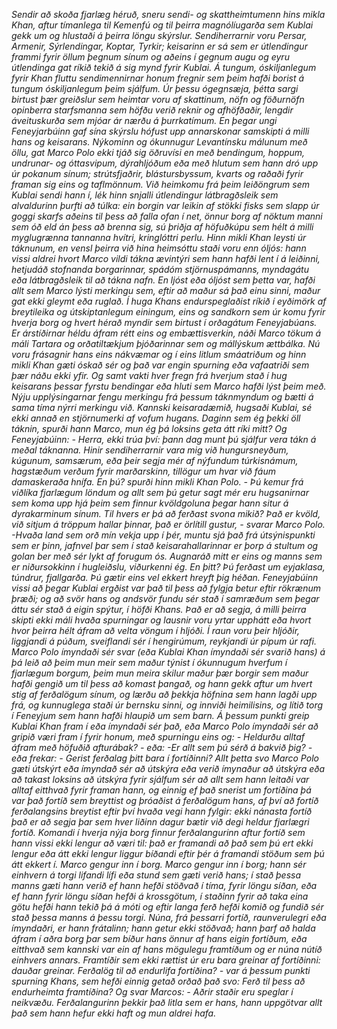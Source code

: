 _Sendir að skoða fjarlæg héruð, sneru sendi- og skattheimtumenn hins mikla Khan, aftur tímanlega til Kemenfú og til þeirra magnólíugarða sem Kublai gekk um og hlustaði á þeirra löngu skýrslur. Sendiherrarnir voru Persar, Armenir, Sýrlendingar, Koptar, Tyrkir; keisarinn er sá sem er útlendingur frammi fyrir öllum þegnum sínum og aðeins í gegnum augu og eyru útlendinga gat ríkið tekið á sig mynd fyrir Kublai. Á tungum, óskiljanlegum fyrir Khan fluttu sendimennirnar honum fregnir sem þeim hafði borist á tungum óskiljanlegum þeim sjálfum. Úr þessu ógegnsæja, þétta sargi birtust þær greiðslur sem heimtar voru af skattinum, nöfn og föðurnöfn opinberra starfsmanna sem höfðu verið reknir og afhöfðaðir, lengdir áveituskurða sem mjóar ár nærðu á þurrkatímum. En þegar ungi Feneyjarbúinn gaf sína skýrslu hófust upp annarskonar samskipti á milli hans og keisarans. Nýkominn og ókunnugur Levantínsku málunum með öllu, gat Marco Polo ekki tjáð sig öðruvísi en með bendingum, hoppum, undrunar- og óttasvipum, dýrahljóðum eða með hlutum sem hann dró upp úr pokanum sínum; strútsfjaðrir, blástursbyssum, kvarts og raðaði fyrir framan sig eins og taflmönnum. Við heimkomu frá þeim leiðöngrum sem Kublai sendi hann í, lék hinn snjalli útlendingur látbragðsleik sem alvaldurinn þurfti að túlka: ein borgin var leikin af stökki fisks sem slapp úr goggi skarfs aðeins til þess að falla ofan í net, önnur borg af nöktum manni sem óð eld án þess að brenna sig, sú þriðja af höfuðkúpu sem hélt á milli myglugrænna tannanna hvítri, kringlóttri perlu. Hinn mikli Khan leysti úr táknunum, en vensl þeirra við hina heimsóttu staði voru enn óljós: hann vissi aldrei hvort Marco vildi tákna ævintýri sem hann hafði lent í á leiðinni, hetjudáð stofnanda borgarinnar, spádóm stjörnuspámanns, myndagátu eða látbragðsleik til að tákna nafn. En ljóst eða óljóst sem þetta var, hafði allt sem Marco lýsti  merkingu sem, eftir að maður sá það einu sinni, maður gat ekki gleymt eða ruglað. Í huga Khans endurspeglaðist ríkið í eyðimörk af breytileika og útskiptanlegum einingum, eins og sandkorn sem úr komu fyrir hverja borg og hvert hérað myndir sem birtust í orðagátum Feneyjabúans.
Er árstíðirnar héldu áfram rétt eins og embættisverkin, náði Marco tökum á máli Tartara og orðatiltækjum þjóðarinnar sem og mállýskum ættbálka. Nú voru frásagnir hans eins nákvæmar og í eins litlum smáatriðum og hinn mikli Khan gæti óskað sér og það var engin spurning eða vafaatriði sem þær náðu ekki yfir. Og samt vakti hver fregn frá hverjum stað í hug keisarans þessar fyrstu bendingar eða hluti sem Marco hafði lýst þeim með. Nýju upplýsingarnar fengu merkingu frá þessum táknmyndum og bætti á sama tíma nýrri merkingu við. Kannski keisaradæmið, hugsaði Kublai, sé ekki annað en stjörnumerki af vofum hugans.
Daginn sem ég þekki öll táknin, spurði hann Marco, mun ég þá loksins geta átt ríki mitt?
Og Feneyjabúinn: - Herra, ekki trúa því: þann dag munt þú sjálfur vera tákn á meðal táknanna.
Hinir sendiherrarnir vara mig við hungursneyðum, kúgunum, samsærum, eða þeir segja mér af nýfundum túrkisnámum, hagstæðum verðum fyrir marðarskinn, tillögur um hvar við fáum damaskeraða hnífa.
En þú? spurði hinn mikli Khan Polo. - Þú kemur frá viðlíka fjarlægum löndum og allt sem þú getur sagt mér eru hugsanirnar sem koma upp hjá þeim sem finnur kvöldgoluna þegar hann situr á dyrakarminum sínum. Til hvers er þá að ferðast svona mikið?
Það er kvöld, við sitjum á tröppum hallar þinnar, það er örlítill gustur, - svarar Marco Polo. -Hvaða land sem orð mín vekja upp í þér, muntu sjá það frá útsýnispunkti sem er þinn, jafnvel þar sem í stað keisarahallarinnar er þorp á stultum og golan ber með sér lykt af forugum ós.
Augnaráð mitt er eins og manns sem er niðursokkinn í hugleiðslu, viðurkenni ég. En þitt? Þú ferðast um eyjaklasa, túndrur, fjallgarða. Þú gætir eins vel ekkert hreyft þig héðan.
Feneyjabúinn vissi að þegar Kublai ergðist var það til þess að fylgja betur eftir rökrænum þræði; og að svör hans og andsvör fundu sér stað í samræðum sem þegar áttu sér stað á eigin spýtur, í höfði Khans. Það er að segja, á milli þeirra skipti ekki máli hvaða spurningar og lausnir voru yrtar upphátt eða hvort hvor þeirra hélt áfram að velta vöngum í hljóði. Í raun voru þeir hljóðir, liggjandi á púðum, sveiflandi sér í hengirúmum, reykjandi úr pípum úr rafi.
Marco Polo ímyndaði sér svar (eða Kublai Khan ímyndaði sér svarið hans) á þá leið að þeim mun meir sem maður týnist í ókunnugum hverfum í fjarlægum borgum, þeim mun meira skilur maður þær borgir sem maður hafði gengið um til þess að komast þangað, og hann gekk aftur um hvert stig af ferðalögum sínum, og lærðu að þekkja höfnina sem hann lagði upp frá, og kunnuglega staði úr bernsku sinni, og innviði heimilisins, og lítið torg í Feneyjum sem hann hafði hlaupið um sem barn.
Á þessum punkti greip Kublai Khan fram í eða ímyndaði sér það, eða Marco Polo ímyndaði sér að gripið væri fram í fyrir honum, með spurningu eins og: - Heldurðu alltaf áfram með höfuðið afturábak? - eða: -Er allt sem þú sérð á bakvið þig? - eða frekar: - Gerist ferðalag þitt bara í fortíðinni?
Allt þetta svo Marco Polo gæti útskýrt eða ímyndað sér að útskýra eða verið ímynaður að útskýra eða að takast loksins að útskýra fyrir sjálfum sér að allt sem hann leitaði var alltaf eitthvað fyrir framan hann, og einnig ef það snerist um fortíðina þá var það fortíð sem breyttist og þróaðist á ferðalögum hans, af því að fortíð ferðalangsins breytist eftir því hvaða vegi hann fylgir: ekki nánasta fortíð það er að segja þar sem hver liðinn dagur bætir við degi heldur fjarlægri fortíð. Komandi í hverja nýja borg finnur ferðalangurinn aftur fortíð sem hann vissi ekki lengur að væri til: það er framandi að það sem þú ert ekki lengur eða átt ekki lengur liggur bíðandi eftir þér á framandi stöðum sem þú átt ekkert í.
Marco gengur inn í borg.
Marco gengur inn í borg; hann sér einhvern á torgi lifandi lífi eða stund sem gæti verið hans; í stað þessa manns gæti hann verið ef hann hefði stöðvað í tíma, fyrir löngu síðan, eða ef hann fyrir löngu síðan hefði á krossgötum, í staðinn fyrir að taka eina götu hefði hann tekið þá á móti og eftir langa ferð hefði komið og fundið sér stað þessa manns á þessu torgi. Núna, frá þessarri fortíð, raunverulegri eða ímyndaðri, er hann frátalinn; hann getur ekki stöðvað; hann þarf að halda áfram í aðra borg þar sem bíður hans önnur af hans eigin fortíðum, eða eitthvað sem kannski var ein af hans mögulegu framtíðum og er núna nútíð einhvers annars. Framtíðir sem ekki rættist úr eru bara greinar af fortíðinni: dauðar greinar.
Ferðalög til að endurlifa fortíðina? - var á þessum punkti spurning Khans, sem hefði einnig getað orðað það svo: Ferð til þess að endurheimta framtíðina?
Og svar Marcos: - Aðrir staðir eru speglar í neikvæðu. Ferðalangurinn þekkir það litla sem er hans, hann uppgötvar allt það sem hann hefur ekki haft og mun aldrei hafa._
